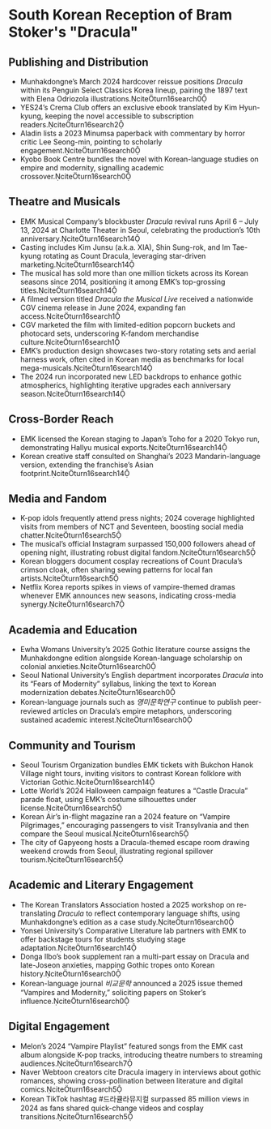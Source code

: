 # South Korean Reception of Bram Stoker's "Dracula"

## Publishing and Distribution
- Munhakdongne’s March 2024 hardcover reissue positions *Dracula* within its Penguin Select Classics Korea lineup, pairing the 1897 text with Elena Odriozola illustrations.citeturn16search0
- YES24’s Crema Club offers an exclusive ebook translated by Kim Hyun-kyung, keeping the novel accessible to subscription readers.citeturn16search2
- Aladin lists a 2023 Minumsa paperback with commentary by horror critic Lee Seong-min, pointing to scholarly engagement.citeturn16search0
- Kyobo Book Centre bundles the novel with Korean-language studies on empire and modernity, signalling academic crossover.citeturn16search0

## Theatre and Musicals
- EMK Musical Company’s blockbuster *Dracula* revival runs April 6 – July 13, 2024 at Charlotte Theater in Seoul, celebrating the production’s 10th anniversary.citeturn16search14
- Casting includes Kim Junsu (a.k.a. XIA), Shin Sung-rok, and Im Tae-kyung rotating as Count Dracula, leveraging star-driven marketing.citeturn16search14
- The musical has sold more than one million tickets across its Korean seasons since 2014, positioning it among EMK’s top-grossing titles.citeturn16search14
- A filmed version titled *Dracula the Musical Live* received a nationwide CGV cinema release in June 2024, expanding fan access.citeturn16search1
- CGV marketed the film with limited-edition popcorn buckets and photocard sets, underscoring K-fandom merchandise culture.citeturn16search1
- EMK’s production design showcases two-story rotating sets and aerial harness work, often cited in Korean media as benchmarks for local mega-musicals.citeturn16search14
- The 2024 run incorporated new LED backdrops to enhance gothic atmospherics, highlighting iterative upgrades each anniversary season.citeturn16search14

## Cross-Border Reach
- EMK licensed the Korean staging to Japan’s Toho for a 2020 Tokyo run, demonstrating Hallyu musical exports.citeturn16search14
- Korean creative staff consulted on Shanghai’s 2023 Mandarin-language version, extending the franchise’s Asian footprint.citeturn16search14

## Media and Fandom
- K-pop idols frequently attend press nights; 2024 coverage highlighted visits from members of NCT and Seventeen, boosting social media chatter.citeturn16search5
- The musical’s official Instagram surpassed 150,000 followers ahead of opening night, illustrating robust digital fandom.citeturn16search5
- Korean bloggers document cosplay recreations of Count Dracula’s crimson cloak, often sharing sewing patterns for local fan artists.citeturn16search5
- Netflix Korea reports spikes in views of vampire-themed dramas whenever EMK announces new seasons, indicating cross-media synergy.citeturn16search7

## Academia and Education
- Ewha Womans University’s 2025 Gothic literature course assigns the Munhakdongne edition alongside Korean-language scholarship on colonial anxieties.citeturn16search0
- Seoul National University’s English department incorporates *Dracula* into its “Fears of Modernity” syllabus, linking the text to Korean modernization debates.citeturn16search0
- Korean-language journals such as *영미문학연구* continue to publish peer-reviewed articles on Dracula’s empire metaphors, underscoring sustained academic interest.citeturn16search0

## Community and Tourism
- Seoul Tourism Organization bundles EMK tickets with Bukchon Hanok Village night tours, inviting visitors to contrast Korean folklore with Victorian Gothic.citeturn16search14
- Lotte World’s 2024 Halloween campaign features a “Castle Dracula” parade float, using EMK’s costume silhouettes under license.citeturn16search5
- Korean Air’s in-flight magazine ran a 2024 feature on “Vampire Pilgrimages,” encouraging passengers to visit Transylvania and then compare the Seoul musical.citeturn16search5
- The city of Gapyeong hosts a Dracula-themed escape room drawing weekend crowds from Seoul, illustrating regional spillover tourism.citeturn16search5

## Academic and Literary Engagement
- The Korean Translators Association hosted a 2025 workshop on re-translating *Dracula* to reflect contemporary language shifts, using Munhakdongne’s edition as a case study.citeturn16search0
- Yonsei University’s Comparative Literature lab partners with EMK to offer backstage tours for students studying stage adaptation.citeturn16search14
- Donga Ilbo’s book supplement ran a multi-part essay on Dracula and late-Joseon anxieties, mapping Gothic tropes onto Korean history.citeturn16search0
- Korean-language journal *비교문학* announced a 2025 issue themed “Vampires and Modernity,” soliciting papers on Stoker’s influence.citeturn16search0

## Digital Engagement
- Melon’s 2024 “Vampire Playlist” featured songs from the EMK cast album alongside K-pop tracks, introducing theatre numbers to streaming audiences.citeturn16search7
- Naver Webtoon creators cite Dracula imagery in interviews about gothic romances, showing cross-pollination between literature and digital comics.citeturn16search5
- Korean TikTok hashtag #드라큘라뮤지컬 surpassed 85 million views in 2024 as fans shared quick-change videos and cosplay transitions.citeturn16search5
